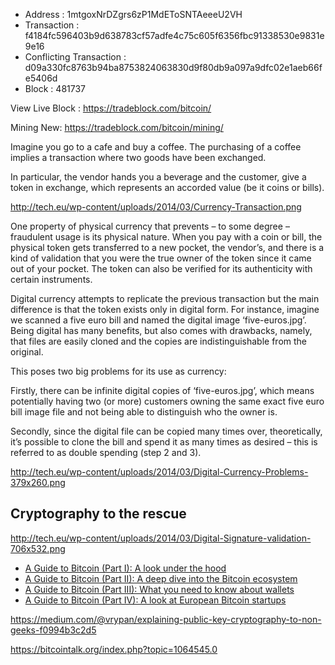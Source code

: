 
* Address : 1mtgoxNrDZgrs6zP1MdEToSNTAeeeU2VH
* Transaction : f4184fc596403b9d638783cf57adfe4c75c605f6356fbc91338530e9831e9e16
* Conflicting Transaction : d09a330fc8763b94ba8753824063830d9f80db9a097a9dfc02e1aeb66fe5406d
* Block : 481737

View Live Block : https://tradeblock.com/bitcoin/

Mining New: https://tradeblock.com/bitcoin/mining/



Imagine you go to a cafe and buy a coffee. The purchasing of a coffee implies a transaction where two goods have been exchanged.

In particular, the vendor hands you a beverage and the customer, give a token in exchange, which represents an accorded value (be it coins or bills).

http://tech.eu/wp-content/uploads/2014/03/Currency-Transaction.png



One property of physical currency that prevents – to some degree – fraudulent usage is its physical nature. When you pay with a coin or bill, the physical token gets transferred to a new pocket, the vendor’s, and there is a kind of validation that you were the true owner of the token since it came out of your pocket. The token can also be verified for its authenticity with certain instruments.

Digital currency attempts to replicate the previous transaction but the main difference is that the token exists only in digital form. For instance, imagine we scanned a five euro bill and named the digital image ‘five-euros.jpg’. Being digital has many benefits, but also comes with drawbacks, namely, that files are easily cloned and the copies are indistinguishable from the original.


This poses two big problems for its use as currency:

Firstly, there can be infinite digital copies of  ‘five-euros.jpg’, which means potentially having two (or more) customers owning the same exact five euro bill image file and not being able to distinguish who the owner is.

Secondly, since the digital file can be copied many times over, theoretically, it’s possible to clone the bill and spend it as many times as desired – this is referred to as double spending (step 2 and 3).

http://tech.eu/wp-content/uploads/2014/03/Digital-Currency-Problems-379x260.png

## Cryptography to the rescue




http://tech.eu/wp-content/uploads/2014/03/Digital-Signature-validation-706x532.png


* [A Guide to Bitcoin (Part I): A look under the hood](http://tech.eu/features/808/bitcoin-part-one/)
* [A Guide to Bitcoin (Part II): A deep dive into the Bitcoin ecosystem](http://tech.eu/features/926/bitcoin-ecosystem/)
* [A Guide to Bitcoin (Part III): What you need to know about wallets](http://tech.eu/features/1283/bitcoin-wallets/)
* [A Guide to Bitcoin (Part IV): A look at European Bitcoin startups](http://tech.eu/features/1034/bitcoin-startups-europe/)



https://medium.com/@vrypan/explaining-public-key-cryptography-to-non-geeks-f0994b3c2d5

https://bitcointalk.org/index.php?topic=1064545.0
